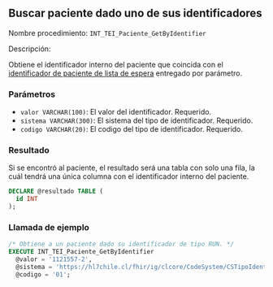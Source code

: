 ## Buscar paciente dado uno de sus identificadores

Nombre procedimiento: `INT_TEI_Paciente_GetByIdentifier`

Descripción:

Obtiene el identificador interno del paciente que coincida con el [identificador de paciente de lista de espera](https://hl7chile.cl/fhir/ig/clcore/1.9.2/ValueSet-VSTipoIdentificador.html) entregado por parámetro.

### Parámetros

- `valor VARCHAR(100)`: El valor del identificador. Requerido.
- `sistema VARCHAR(300)`: El sistema del tipo de identificador. Requerido.
- `codigo VARCHAR(20)`: El codigo del tipo de identificador. Requerido.

### Resultado

Si se encontró al paciente, el resultado será una tabla con solo una fila, la cuál tendrá una única columna con el identificador interno del paciente.

```sql
DECLARE @resultado TABLE (
  id INT
);
```

### Llamada de ejemplo

```sql
/* Obtiene a un paciente dado su identificador de tipo RUN. */
EXECUTE INT_TEI_Paciente_GetByIdentifier
  @valor = '1121557-2',
  @sistema = 'https://hl7chile.cl/fhir/ig/clcore/CodeSystem/CSTipoIdentificador',
  @codigo = '01';
```
